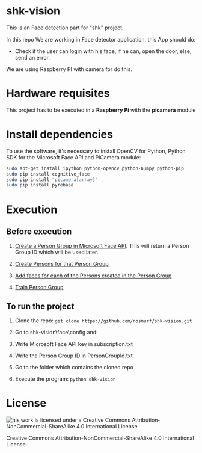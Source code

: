 # shk-vision

This is an Face detection part for "shk" project.

In this repo We are working in Face detector application, this App should do:

- Check if the user can login with his face, if he can, open the door, else, send an error.

We are using Raspberry PI with camera for do this.

# Hardware requisites

This project has to be executed in a **Raspberry Pi** with the **picamera** module

# Install dependencies

To use the software, it's necessary to install OpenCV for Python, Python SDK for the Microsoft Face API and PiCamera module:

```bash
sudo apt-get install ipython python-opencv python-numpy python-pip
sudo pip install cognitive_face
sudo pip install "picamera[array]"
sudo pip install pyrebase
```

# Execution

## Before execution

1. [Create a Person Group in Microsoft Face API](https://dev.projectoxford.ai/docs/services/563879b61984550e40cbbe8d/operations/563879b61984550f30395244). This will return a Person Group ID which will be used later.

2. [Create Persons for that Person Group](https://dev.projectoxford.ai/docs/services/563879b61984550e40cbbe8d/operations/563879b61984550f3039523c)

3. [Add faces for each of the Persons created in the Person Group](https://dev.projectoxford.ai/docs/services/563879b61984550e40cbbe8d/operations/563879b61984550f3039523b)

4. [Train Person Group](https://dev.projectoxford.ai/docs/services/563879b61984550e40cbbe8d/operations/563879b61984550f30395249)

## To run the project

1. Clone the repo: `git clone https://github.com/nosmurf/shk-vision.git`

2. Go to shk-vision\face\config and:
  1. Write Microsoft Face API key in subscription.txt
  2. Write the Person Group ID in PersonGroupId.txt
  
3. Go to the folder which contains the cloned repo

3. Execute the program: `python shk-vision`

# License

![his work is licensed under a Creative Commons Attribution-NonCommercial-ShareAlike 4.0 International License](https://i.creativecommons.org/l/by-nc-sa/4.0/88x31.png)

Creative Commons Attribution-NonCommercial-ShareAlike 4.0 International License
